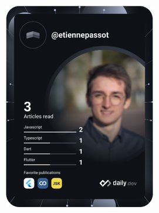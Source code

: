 <a href="https://app.daily.dev/etiennepassot"><img src="https://github.com/EtiennePASSOT/EtiennePASSOT/blob/master/devcard.svg" width="400" alt="Etienne Passot's Dev Card"/></a>
